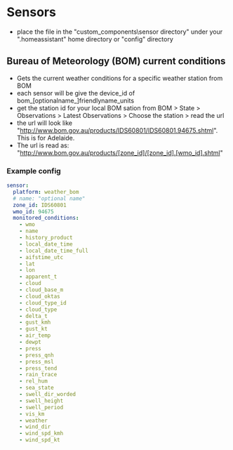 # Sensors

- place the file in the "custom_components\sensor directory" under your ".homeassistant" home directory or "config" directory

## Bureau of Meteorology (BOM) current conditions

- Gets the current weather conditions for a specific weather station from BOM
- each sensor will be give the device_id of bom_[optionalname_]friendlyname_units
- get the station id for your local BOM sation from BOM > State > Observations > Latest Observations > Choose the station > read the url
- the url will look like "http://www.bom.gov.au/products/IDS60801/IDS60801.94675.shtml". This is for Adelaide.
- The url is read as:    "http://www.bom.gov.au/products/[zone_id]/[zone_id].[wmo_id].shtml"


### Example config
```yaml
sensor:
  platform: weather_bom
  # name: "optional name"
  zone_id: IDS60801
  wmo_id: 94675
  monitored_conditions:
    - wmo
    - name
    - history_product
    - local_date_time
    - local_date_time_full
    - aifstime_utc
    - lat
    - lon
    - apparent_t
    - cloud
    - cloud_base_m
    - cloud_oktas
    - cloud_type_id
    - cloud_type
    - delta_t
    - gust_kmh
    - gust_kt
    - air_temp
    - dewpt
    - press
    - press_qnh
    - press_msl
    - press_tend
    - rain_trace
    - rel_hum
    - sea_state
    - swell_dir_worded
    - swell_height
    - swell_period
    - vis_km
    - weather
    - wind_dir
    - wind_spd_kmh
    - wind_spd_kt
```

